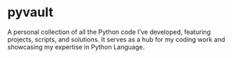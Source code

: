 # pyvault
A personal collection of all the Python code I’ve developed, featuring projects, scripts, and solutions. It serves as a hub for my coding work and showcasing my expertise in Python Language.
